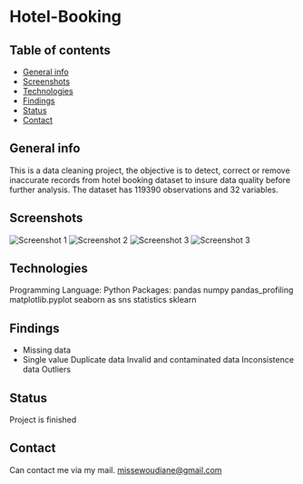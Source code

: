 # Hotel-Booking

## Table of contents
* [General info](#general-infos)
* [Screenshots](#screenshots)
* [Technologies](#technologies)
* [Findings](#findings)
* [Status](#status)
* [Contact](#contact)

## General info
This is a data cleaning project, the objective is to detect, correct or remove inaccurate records from hotel booking dataset to insure data quality before further analysis. The dataset has 119390 observations and 32 variables.

## Screenshots
![Screenshot 1](./GV.PNG)
![Screenshot 2](./GV1.PNG)
![Screenshot 3](./GV2.PNG)
![Screenshot 3](./GV3.PNG)

## Technologies
Programming Language: Python
Packages:
pandas
numpy
pandas_profiling
matplotlib.pyplot 
seaborn as sns
statistics
sklearn

## Findings
* Missing data
* Single value
Duplicate data
Invalid and contaminated data
Inconsistence data
Outliers

## Status
Project is finished

## Contact
Can contact me via my mail. [missewoudiane@gmail.com](missewoudiane@gmail.com) 
